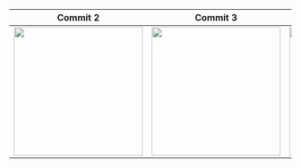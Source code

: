 | Commit 2 | Commit 3 | Commit 4 |
|:---------:|:---------:|:---------:|
| <img src="https://github.com/user-attachments/assets/38da682b-164a-4aff-9631-3574dcb155fd" width="230"/> | <img src="https://github.com/user-attachments/assets/da7f8ede-5755-49a3-96e1-525f44933dd6" width="230"/> | <img src="https://github.com/user-attachments/assets/a81e415b-e051-4778-978e-e1cf7e781997" width="230"/> |
